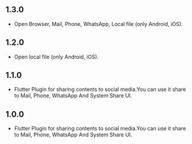 ## 1.3.0

* Open Browser, Mail, Phone, WhatsApp, Local file (only Android, iOS).

## 1.2.0

* Open local file (only Android, iOS).

## 1.1.0

* Flutter Plugin for sharing contents to social media.You can use it share to Mail, Phone, WhatsApp And System Share UI.

## 1.0.0

* Flutter Plugin for sharing contents to social media.You can use it share to Mail, Phone, WhatsApp And System Share UI.

